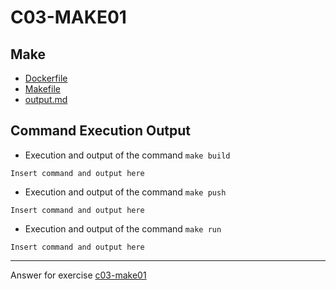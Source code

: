 # C03-MAKE01

## Make
- [Dockerfile](Dockerfile)
- [Makefile](Makefile)
- [output.md](output.md)

## Command Execution Output

- Execution and output of the command `make build`
```
Insert command and output here
```

- Execution and output of the command `make push`
```
Insert command and output here
```

- Execution and output of the command `make run`
```
Insert command and output here
```

<!-- Don't change anything below this point-->
<!-- Before commiting, remove both commented lines--> 
***
Answer for exercise [c03-make01](https://github.com/devopsacademyau/academy/blob/af3225a3436f263164e8daebc6bbd1ef3122b900/classes/03class/exercises/c03-make01/README.md)